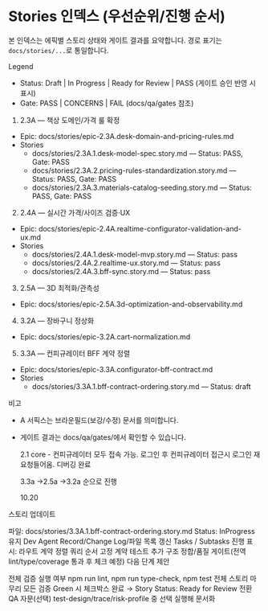 # Stories 인덱스 (우선순위/진행 순서)

본 인덱스는 에픽별 스토리 상태와 게이트 결과를 요약합니다. 경로 표기는 `docs/stories/...`로 통일합니다.

Legend

- Status: Draft | In Progress | Ready for Review | PASS (게이트 승인 반영 시 표시)
- Gate: PASS | CONCERNS | FAIL (docs/qa/gates 참조)

1. 2.3A — 책상 도메인/가격 룰 확정

- Epic: docs/stories/epic-2.3A.desk-domain-and-pricing-rules.md
- Stories
  - docs/stories/2.3A.1.desk-model-spec.story.md — Status: PASS, Gate: PASS
  - docs/stories/2.3A.2.pricing-rules-standardization.story.md — Status: PASS, Gate: PASS
  - docs/stories/2.3A.3.materials-catalog-seeding.story.md — Status: PASS, Gate: PASS

2. 2.4A — 실시간 가격/사이즈 검증·UX

- Epic: docs/stories/epic-2.4A.realtime-configurator-validation-and-ux.md
- Stories
  - docs/stories/2.4A.1.desk-model-mvp.story.md — Status: pass
  - docs/stories/2.4A.2.realtime-ux.story.md — Status: pass
  - docs/stories/2.4A.3.bff-sync.story.md — Status: pass

3. 2.5A — 3D 최적화/관측성

- Epic: docs/stories/epic-2.5A.3d-optimization-and-observability.md

4. 3.2A — 장바구니 정상화

- Epic: docs/stories/epic-3.2A.cart-normalization.md

5. 3.3A — 컨피규레이터 BFF 계약 정렬

- Epic: docs/stories/epic-3.3A.configurator-bff-contract.md
- Stories
  - docs/stories/3.3A.1.bff-contract-ordering.story.md — Status: draft

비고

- A 서픽스는 브라운필드(보강/수정) 문서를 의미합니다.
- 게이트 결과는 docs/qa/gates/에서 확인할 수 있습니다.

  2.1 core - 컨피규레이터 모두 접속 가능. 로그인 후 컨피규레이터 접근시 로그인 재요청들어옴. 디버깅 완료

  3.3a ->2.5a ->3.2a 순으로 진행

  10.20

스토리 업데이트

파일: docs/stories/3.3A.1.bff-contract-ordering.story.md
Status: InProgress 유지
Dev Agent Record/Change Log/파일 목록 갱신
Tasks / Subtasks 진행 표시:
라우트 계약 정렬
쿼리 순서 고정
계약 테스트 추가
구조 정합/품질 게이트(전역 lint/type/coverage 통과 후 체크 예정)
다음 단계 제안

전체 검증 실행 여부
npm run lint, npm run type-check, npm test 전체
스토리 마무리
모든 검증 Green 시 체크박스 완료 → Story Status: Ready for Review 전환
QA 자문(선택)
test-design/trace/risk-profile 중 선택 실행해 문서화
